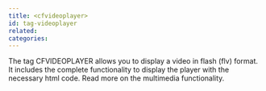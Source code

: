 ```yaml
---
title: <cfvideoplayer>
id: tag-videoplayer
related:
categories:
---
```


The tag CFVIDEOPLAYER allows you to display a video in flash (flv) format.
It includes the complete functionality to display the player with the necessary html code. Read more on the multimedia functionality.
